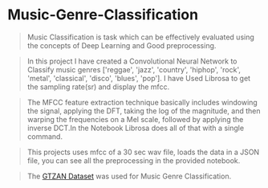 # Music-Genre-Classification
>Music Classification is task which can be effectively evaluated using the concepts of Deep Learning and Good preprocessing.

>In this project I have created a Convolutional Neural Network to Classify music genres ['reggae', 'jazz', 'country', 'hiphop', 'rock', 'metal', 'classical', 'disco', 'blues', 'pop']. 
>I have Used Librosa to get the sampling rate(sr) and display the mfcc.

>The MFCC feature extraction technique basically includes windowing the signal, applying the DFT, taking the log of the magnitude, and then warping the frequencies on a Mel scale, followed by applying the inverse DCT.In the Notebook Librosa does all of that with a single command.

>This projects uses mfcc of a 30 sec wav file, loads the data in a JSON file, you can see all the preprocessing in the provided notebook.

>The [GTZAN Dataset](https://www.kaggle.com/datasets/andradaolteanu/gtzan-dataset-music-genre-classification) was used for Music Genre Classification. 
